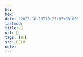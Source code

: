 ```yaml
---
bc:
hex:
date: '2025-10-13T10:27:07+08:00'
lastmod:
title: 􀩳
url: 􀩳
tags: [焰]
src: DCCV
note:
---
```

